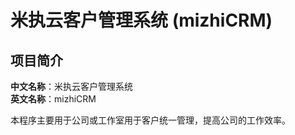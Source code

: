 # 米执云客户管理系统 (mizhiCRM)

## 项目简介

**中文名称**：米执云客户管理系统  
**英文名称**：mizhiCRM

本程序主要用于公司或工作室用于客户统一管理，提高公司的工作效率。
